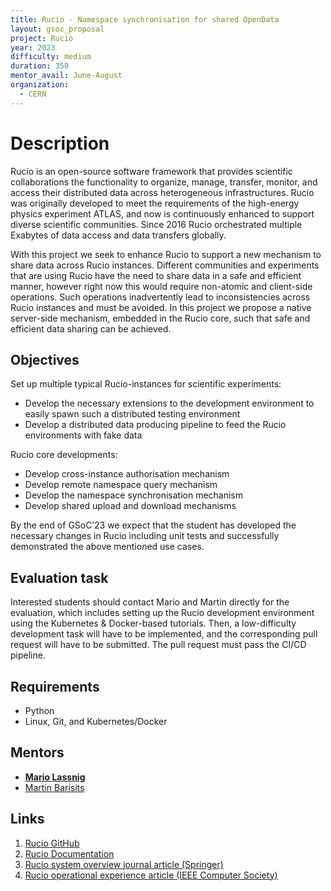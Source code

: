 ```yaml
---
title: Rucio - Namespace synchronisation for shared OpenData
layout: gsoc_proposal
project: Rucio
year: 2023
difficulty: medium
duration: 350
mentor_avail: June-August
organization:
  - CERN
---
```


# Description

Rucio is an open-source software framework that provides scientific
collaborations the functionality to organize, manage, transfer, monitor, and
access their distributed data across heterogeneous infrastructures. Rucio was
originally developed to meet the requirements of the high-energy physics
experiment ATLAS, and now is continuously enhanced to support diverse scientific
communities. Since 2016 Rucio orchestrated multiple Exabytes of data access and
data transfers globally.

With this project we seek to enhance Rucio to support a new mechanism to share
data across Rucio instances. Different communities and experiments that are
using Rucio have the need to share data in a safe and efficient manner, however
right now this would require non-atomic and client-side operations. Such
operations inadvertently lead to inconsistencies across Rucio instances and must
be avoided. In this project we propose a native server-side mechanism, embedded
in the Rucio core, such that safe and efficient data sharing can be achieved.

## Objectives

Set up multiple typical Rucio-instances for scientific experiments:

- Develop the necessary extensions to the development environment to easily
  spawn such a distributed testing environment
- Develop a distributed data producing pipeline to feed the Rucio environments
  with fake data

Rucio core developments:

- Develop cross-instance authorisation mechanism
- Develop remote namespace query mechanism
- Develop the namespace synchronisation mechanism
- Develop shared upload and download mechanisms

By the end of GSoC’23 we expect that the student has developed the necessary
changes in Rucio including unit tests and successfully demonstrated the above
mentioned use cases.

## Evaluation task

Interested students should contact Mario and Martin directly for the evaluation,
which includes setting up the Rucio development environment using the Kubernetes
& Docker-based tutorials. Then, a low-difficulty development task will have to
be implemented, and the corresponding pull request will have to be submitted.
The pull request must pass the CI/CD pipeline.

## Requirements

- Python
- Linux, Git, and Kubernetes/Docker

## Mentors

- **[Mario Lassnig](mailto:mario.lassnig@cern.ch)**
- [Martin Barisits](mailto:martin.barisits@cern.ch)

## Links

1.  [Rucio GitHub](https://github.com/rucio/rucio)
2.  [Rucio Documentation](https://rucio.readthedocs.io/en/latest/)
3.  [Rucio system overview journal article (Springer)](https://doi.org/10.1007/s41781-019-0026-3)
4.  [Rucio operational experience article (IEEE Computer Society)](http://sites.computer.org/debull/A20mar/p9.pdf)
